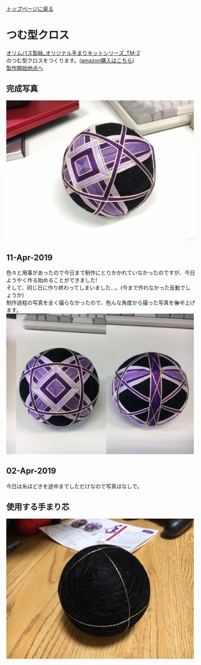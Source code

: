 [トップページに戻る](./../README.md#temari-craft)

# つむ型クロス
[オリムパス製絲_オリジナル手まりキットシリーズ_TM-2](https://www.olympus-thread.com/lineup/hand_made/1489/)  
のつむ型クロスをつくります。([amazon購入はこちら](https://www.amazon.co.jp/%E3%82%AA%E3%83%AA%E3%83%A0%E3%83%91%E3%82%B9%E8%A3%BD%E7%B5%B2-Olympus-Thred-TM-2-%E3%81%A4%E3%82%80%E5%9E%8B%E3%82%AF%E3%83%AD%E3%82%B9%E3%83%BB%E5%85%AB%E9%87%8D%E8%8F%8A/dp/B002KLLSW6/ref=pd_sbs_0_3/355-9478941-9994110?_encoding=UTF8&pd_rd_i=B002KLLSW6&pd_rd_r=5535e8c8-5533-11e9-b1ec-4195d1721e5d&pd_rd_w=uzkh7&pd_rd_wg=F1IT5&pf_rd_p=ad2ea29d-ea11-483c-9db2-6b5875bb9b73&pf_rd_r=4JDA06A1M78WRNVJTRPK&psc=1&refRID=4JDA06A1M78WRNVJTRPK))  
[製作開始地点へ](#%E4%BD%BF%E7%94%A8%E3%81%99%E3%82%8B%E6%89%8B%E3%81%BE%E3%82%8A%E8%8A%AF)  

## 完成写真  
<img src="https://github.com/Masaki-Okuyama/Temari-craft/blob/images/005_after.jpg" alt="005_after" width="500"/>  

## 11-Apr-2019
色々と用事があったので今日まで制作にとりかかれていなかったのですが、今日ようやく作る始めることができました!  
そして、同じ日に作り終わってしまいました...。(今まで作れなかった反動でしょうか)  
制作過程の写真を全く撮らなかったので、色んな角度から撮った写真を~~後で~~上げます。  
<img src="https://github.com/Masaki-Okuyama/Temari-craft/blob/images/20190411.jpg" alt="20190411" width="500"/>  

## 02-Apr-2019
今日は糸ほどきを途中までしただけなので写真はなしで。  

## 使用する手まり芯
<img src="https://github.com/Masaki-Okuyama/Temari-craft/blob/images/005_before.jpg" alt="00s5_before" width="500"/>  
